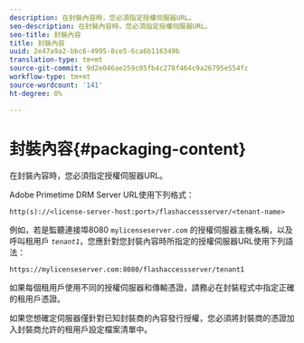 ```yaml
---
description: 在封裝內容時，您必須指定授權伺服器URL。
seo-description: 在封裝內容時，您必須指定授權伺服器URL。
seo-title: 封裝內容
title: 封裝內容
uuid: 2e47a9a2-bbc6-4995-8ce5-6ca6b116349b
translation-type: tm+mt
source-git-commit: 9d2e046ae259c05fb4c278f464c9a26795e554fc
workflow-type: tm+mt
source-wordcount: '141'
ht-degree: 0%

---
```



# 封裝內容{#packaging-content}

在封裝內容時，您必須指定授權伺服器URL。

Adobe Primetime DRM Server URL使用下列格式：

```
http(s)://<license-server-host:port>/flashaccessserver/<tenant-name>
```

例如，若是監聽連接埠8080 `mylicenseserver.com` 的授權伺服器主機名稱，以及呼叫租用戶 *`tenant1`*，您應針對您封裝內容時所指定的授權伺服器URL使用下列語法：

```
https://mylicenseserver.com:8080/flashaccessserver/tenant1
```

如果每個租用戶使用不同的授權伺服器和傳輸憑證，請務必在封裝程式中指定正確的租用戶憑證。

如果您想確定伺服器僅針對已知封裝商的內容發行授權，您必須將封裝商的憑證加入封裝商允許的租用戶設定檔案清單中。
